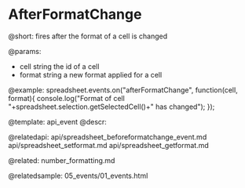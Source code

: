 AfterFormatChange
=====================

@short: fires after the format of a cell is changed
	
@params:
- cell		string		the id of a cell 
- format 	string		a new format applied for a cell


@example:
spreadsheet.events.on("afterFormatChange", function(cell, format){
 console.log("Format of cell "+spreadsheet.selection.getSelectedCell()+" has changed");
});


@template:	api_event
@descr:


@relatedapi:
api/spreadsheet_beforeformatchange_event.md
api/spreadsheet_setformat.md
api/spreadsheet_getformat.md

@related:
number_formatting.md

@relatedsample:
05_events/01_events.html

